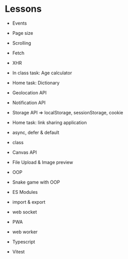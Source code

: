# Lessons

- Events
- Page size
- Scrolling
- Fetch
- XHR
- In class task: Age calculator
- Home task: Dictionary

- Geolocation API
- Notification API
- Storage API => localStorage, sessionStorage, cookie
- Home task: link sharing application

- async, defer & default
- class
- Canvas API
- File Upload & Image preview
- OOP
- Snake game with OOP

- ES Modules
- import & export
- web socket
- PWA
- web worker

- Typescript
- Vitest
